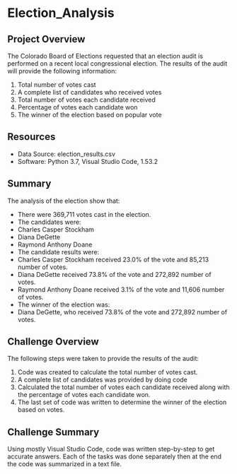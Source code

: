 # Election_Analysis
## Project Overview
The Colorado Board of Elections requested that an election audit is performed on a recent local congressional election. The results of the audit will provide the following information:
1.	Total number of votes cast
2.	A complete list of candidates who received votes
3.	Total number of votes each candidate received
4.	Percentage of votes each candidate won
5.	The winner of the election based on popular vote
## Resources
-	Data Source: election_results.csv
-	Software: Python 3.7, Visual Studio Code, 1.53.2
## Summary
The analysis of the election show that:
-	There were 369,711 votes cast in the election.
-	The candidates were:
-	Charles Casper Stockham
-	Diana DeGette
-	Raymond Anthony Doane
-	The candidate results were:
-	Charles Casper Stockham received 23.0% of the vote and 85,213 number of votes.
-	Diana DeGette received 73.8% of the vote and 272,892 number of votes.
-	Raymond Anthony Doane received 3.1% of the vote and 11,606 number of votes.
-	The winner of the election was:
-	Diana DeGette, who received 73.8% of the vote and 272,892 number of votes.
## Challenge Overview
The following steps were taken to provide the results of the audit:
1.	Code was created to calculate the total number of votes cast.
2.	A complete list of candidates was provided by doing code
3.	Calculated the total number of votes each candidate received along with the percentage of votes each candidate won.
4.	The last set of code was written to determine the winner of the election based on votes.
## Challenge Summary
Using mostly Visual Studio Code, code was written step-by-step to get accurate answers. Each of the tasks was done separately then at the end the code was summarized in a text file.


